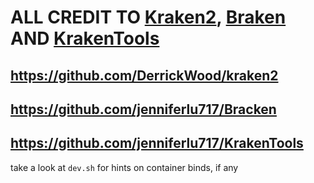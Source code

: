 # ALL CREDIT TO [Kraken2](https://github.com/DerrickWood/kraken2), [Braken](https://github.com/jenniferlu717/Bracken) AND [KrakenTools](https://github.com/jenniferlu717/KrakenTools)
## https://github.com/DerrickWood/kraken2
## https://github.com/jenniferlu717/Bracken
## https://github.com/jenniferlu717/KrakenTools

take a look at `dev.sh` for hints on container binds, if any

<!-- ## Singularity Example
```
export XDG_CACHE_HOME="/ws" # snakemake temp dir
singularity run -B ./:/ws,<path/to/checkm_database>:/checkm_db <image>.sif snakemake --version
``` -->